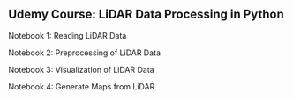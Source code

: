 ## Udemy Course: LiDAR Data Processing in Python

Notebook 1: Reading LiDAR Data

Notebook 2: Preprocessing of LiDAR Data

Notebook 3: Visualization of LiDAR Data

Notebook 4: Generate Maps from LiDAR
